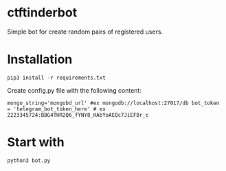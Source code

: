 # ctftinderbot

Simple bot for create random pairs of registered users.

# Installation

`pip3 install -r requirements.txt`

Create config.py file with the following content:

`mongo_string='mongobd_url' #ex mongodb://localhost:27017/db
bot_token = 'telegram_bot_token_here' # ex 2223345724:BBG4THR2Q6_fYNY8_HAbYoAEQc7JiEFBr_c`

# Start with 

`python3 bot.py`
